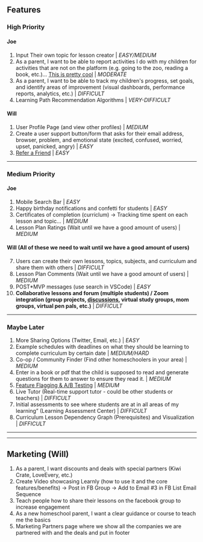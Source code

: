 ## Features

### High Priority

#### Joe

1. Input Their own topic for lesson creator | _EASY/MEDIUM_
2. As a parent, I want to be able to report activities I do with my children for activities that are not on the platform (e.g. going to the zoo, reading a book, etc.)... [This is pretty cool](https://subjectexplorer.o9p.net/?fbclid=IwAR0qCMevC6BLjOph9eGpMEAys4EV7kUGuhbEpZTjaw3BCr8tKSjMNwLAK-s&mibextid=Zxz2cZ) | _MODERATE_
3. As a parent, I want to be able to track my children's progress, set goals, and identify areas of improvement (visual dashboards, performance reports, analytics, etc.) | _DIFFICULT_
4. Learning Path Recommendation Algorithms | _VERY-DIFFICULT_

#### Will

1. User Profile Page (and view other profiles) | _MEDIUM_
2. Create a user support button/form that asks for their email address, browser, problem, and emotional state (excited, confused, worried, upset, panicked, angry) | _EASY_
3. [Refer a Friend](<src/app/@dashboard/(pages)/account/AccountSubscriptionTab.tsx>) | _EASY_

---

### Medium Priority

#### Joe

1. Mobile Search Bar | _EASY_
2. Happy birthday notifications and confetti for students | _EASY_
3. Certificates of completion (curriclum) -> Tracking time spent on each lesson and topic... | _MEDIUM_
4. Lesson Plan Ratings (Wait until we have a good amount of users) | _MEDIUM_

#### Will (All of these we need to wait until we have a good amount of users)

7. Users can create their own lessons, topics, subjects, and curriculum and share them with others | _DIFFICULT_
8. Lesson Plan Comments (Wait until we have a good amount of users) | _MEDIUM_
9. POST\*MVP messages (use search in VSCode) | _EASY_
10. **Collaborative lessons and forum (multiple students) / Zoom integration (group projects, [discussions](https://cruip.com/demos/community/), virtual study groups, mom groups, virtual pen pals, etc.)** | _DIFFICULT_

---

### Maybe Later

1. More Sharing Options (Twitter, Email, etc.) | _EASY_
2. Example schedules with deadlines on what they should be learning to complete curriculum by certain date | _MEDIUM/HARD_
3. Co-op / Community Finder (Find other homeschoolers in your area) | _MEDIUM_
4. Enter in a book or pdf that the child is supposed to read and generate questions for them to answer to ensure they read it. | _MEDIUM_
5. [Feature Flagging & A/B Testing](https://app.growthbook.io/getstarted) | _MEDIUM_
6. Live Tutor (Real-time support tutor - could be other students or teachers) | _DIFFICULT_
7. Initial assessments to see where students are at in all areas of my learning” (Learning Assessment Center) | _DIFFICULT_
8. Curriculum Lesson Dependency Graph (Prerequisites) and Visualization | _DIFFICULT_

---

---

## Marketing (Will)

1. As a parent, I want discounts and deals with special partners (Kiwi Crate, LoveEvery, etc.)
2. Create Video showcasing Learnly (how to use it and the core features/benefits) -> Post in FB Group -> Add to Email #3 in FB List Email Sequence
3. Teach people how to share their lessons on the facebook group to increase engagement
4. As a new homeschool parent, I want a clear guidance or course to teach me the basics
5. Marketing Partners page where we show all the companies we are partnered with and the deals and put in footer

